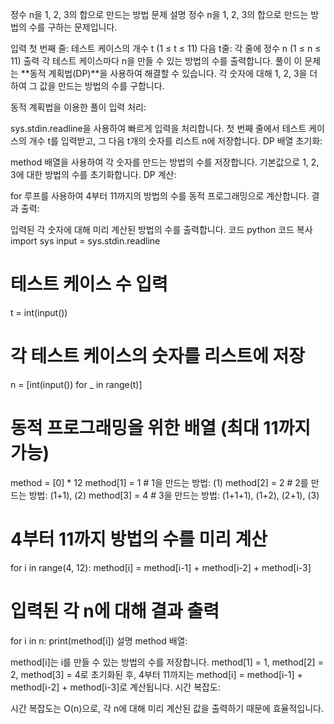 정수 n을 1, 2, 3의 합으로 만드는 방법
문제 설명
정수 n을 1, 2, 3의 합으로 만드는 방법의 수를 구하는 문제입니다.

입력
첫 번째 줄: 테스트 케이스의 개수 t (1 ≤ t ≤ 11)
다음 t줄: 각 줄에 정수 n (1 ≤ n ≤ 11)
출력
각 테스트 케이스마다 n을 만들 수 있는 방법의 수를 출력합니다.
풀이
이 문제는 **동적 계획법(DP)**을 사용하여 해결할 수 있습니다. 각 숫자에 대해 1, 2, 3을 더하여 그 값을 만드는 방법의 수를 구합니다.

동적 계획법을 이용한 풀이
입력 처리:

sys.stdin.readline을 사용하여 빠르게 입력을 처리합니다.
첫 번째 줄에서 테스트 케이스의 개수 t를 입력받고, 그 다음 t개의 숫자를 리스트 n에 저장합니다.
DP 배열 초기화:

method 배열을 사용하여 각 숫자를 만드는 방법의 수를 저장합니다.
기본값으로 1, 2, 3에 대한 방법의 수를 초기화합니다.
DP 계산:

for 루프를 사용하여 4부터 11까지의 방법의 수를 동적 프로그래밍으로 계산합니다.
결과 출력:

입력된 각 숫자에 대해 미리 계산된 방법의 수를 출력합니다.
코드
python
코드 복사
import sys
input = sys.stdin.readline

# 테스트 케이스 수 입력
t = int(input())

# 각 테스트 케이스의 숫자를 리스트에 저장
n = [int(input()) for _ in range(t)]

# 동적 프로그래밍을 위한 배열 (최대 11까지 가능)
method = [0] * 12
method[1] = 1  # 1을 만드는 방법: (1)
method[2] = 2  # 2를 만드는 방법: (1+1), (2)
method[3] = 4  # 3을 만드는 방법: (1+1+1), (1+2), (2+1), (3)

# 4부터 11까지 방법의 수를 미리 계산
for i in range(4, 12):
    method[i] = method[i-1] + method[i-2] + method[i-3]

# 입력된 각 n에 대해 결과 출력
for i in n:
    print(method[i])
설명
method 배열:

method[i]는 i를 만들 수 있는 방법의 수를 저장합니다.
method[1] = 1, method[2] = 2, method[3] = 4로 초기화된 후, 4부터 11까지는 method[i] = method[i-1] + method[i-2] + method[i-3]로 계산됩니다.
시간 복잡도:

시간 복잡도는 O(n)으로, 각 n에 대해 미리 계산된 값을 출력하기 때문에 효율적입니다.
